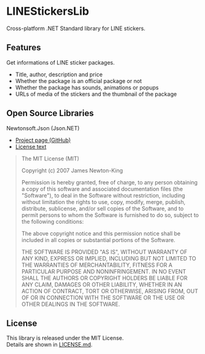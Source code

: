 # LINEStickersLib
Cross-platform .NET Standard library for LINE stickers.

## Features
Get informations of LINE sticker packages.
- Title, author, description and price
- Whether the package is an official package or not
- Whether the package has sounds, animations or popups
- URLs of media of the stickers and the thumbnail of the package

## Open Source Libraries
Newtonsoft.Json (Json.NET)  
- [Project page (GitHub)](https://github.com/JamesNK/Newtonsoft.Json)
- [License text](https://github.com/JamesNK/Newtonsoft.Json/blob/master/LICENSE.md)
> The MIT License (MIT)  
>   
> Copyright (c) 2007 James Newton-King  
>   
> Permission is hereby granted, free of charge, to any person obtaining a copy of this software and associated documentation files (the "Software"), to deal in the Software without restriction, including without limitation the rights to use, copy, modify, merge, publish, distribute, sublicense, and/or sell copies of the Software, and to permit persons to whom the Software is furnished to do so, subject to the following conditions:  
>   
> The above copyright notice and this permission notice shall be included in all copies or substantial portions of the Software.  
>   
> THE SOFTWARE IS PROVIDED "AS IS", WITHOUT WARRANTY OF ANY KIND, EXPRESS OR IMPLIED, INCLUDING BUT NOT LIMITED TO THE WARRANTIES OF MERCHANTABILITY, FITNESS FOR A PARTICULAR PURPOSE AND NONINFRINGEMENT. IN NO EVENT SHALL THE AUTHORS OR COPYRIGHT HOLDERS BE LIABLE FOR ANY CLAIM, DAMAGES OR OTHER LIABILITY, WHETHER IN AN ACTION OF CONTRACT, TORT OR OTHERWISE, ARISING FROM, OUT OF OR IN CONNECTION WITH THE SOFTWARE OR THE USE OR OTHER DEALINGS IN THE SOFTWARE.

## License
This library is released under the MIT License.  
Details are shown in [LICENSE.md](https://github.com/Siketyan/LINEStickersLib/blob/master/LICENSE.md).
